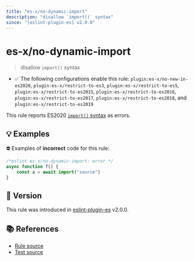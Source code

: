 ```yaml
---
title: "es-x/no-dynamic-import"
description: "disallow `import()` syntax"
since: "[eslint-plugin-es] v2.0.0"
---
```


# es-x/no-dynamic-import
> disallow `import()` syntax

- ✅ The following configurations enable this rule: `plugin:es-x/no-new-in-es2020`, `plugin:es-x/restrict-to-es3`, `plugin:es-x/restrict-to-es5`, `plugin:es-x/restrict-to-es2015`, `plugin:es-x/restrict-to-es2016`, `plugin:es-x/restrict-to-es2017`, `plugin:es-x/restrict-to-es2018`, and `plugin:es-x/restrict-to-es2019`

This rule reports ES2020 [`import()` syntax](https://github.com/tc39/proposal-dynamic-import) as errors.

## 💡 Examples

⛔ Examples of **incorrect** code for this rule:

<eslint-playground type="bad">

```js
/*eslint es-x/no-dynamic-import: error */
async function f() {
    const a = await import("source")
}
```

</eslint-playground>

## 🚀 Version

This rule was introduced in [eslint-plugin-es] v2.0.0.

[eslint-plugin-es]: https://github.com/mysticatea/eslint-plugin-es

## 📚 References

- [Rule source](https://github.com/ota-meshi/eslint-plugin-es-x/blob/master/lib/rules/no-dynamic-import.js)
- [Test source](https://github.com/ota-meshi/eslint-plugin-es-x/blob/master/tests/lib/rules/no-dynamic-import.js)
